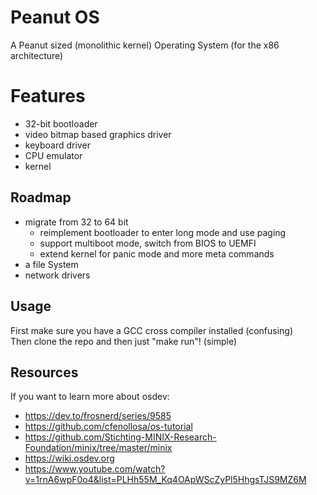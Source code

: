 # Peanut OS
A Peanut sized (monolithic kernel) Operating System (for the x86 architecture)  

# Features

- 32-bit bootloader
- video bitmap based graphics driver 
- keyboard driver
- CPU emulator
- kernel

## Roadmap

- migrate from 32 to 64 bit
	- reimplement bootloader to enter long mode and use paging
	- support multiboot mode, switch from BIOS to UEMFI
	- extend kernel for panic mode and more meta commands
- a file System
- network drivers 

## Usage

First make sure you have a GCC cross compiler installed (confusing)  
Then clone the repo and then just "make run"! (simple)  

## Resources
If you want to learn more about osdev:
 - https://dev.to/frosnerd/series/9585
 - https://github.com/cfenollosa/os-tutorial
 - https://github.com/Stichting-MINIX-Research-Foundation/minix/tree/master/minix
 - https://wiki.osdev.org
 - https://www.youtube.com/watch?v=1rnA6wpF0o4&list=PLHh55M_Kq4OApWScZyPl5HhgsTJS9MZ6M
